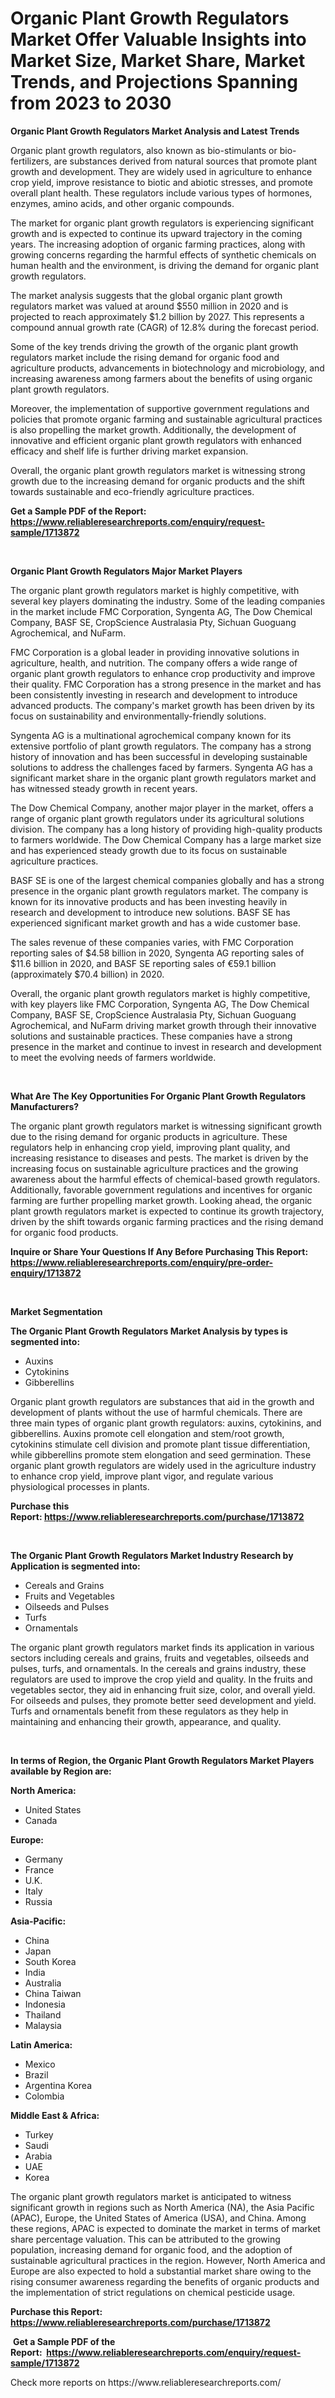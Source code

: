 <p><h1>Organic Plant Growth Regulators Market Offer Valuable Insights into Market Size, Market Share, Market Trends, and Projections Spanning from 2023 to 2030</h1></p><p><strong>Organic Plant Growth Regulators Market Analysis and Latest Trends</strong></p>
<p><p>Organic plant growth regulators, also known as bio-stimulants or bio-fertilizers, are substances derived from natural sources that promote plant growth and development. They are widely used in agriculture to enhance crop yield, improve resistance to biotic and abiotic stresses, and promote overall plant health. These regulators include various types of hormones, enzymes, amino acids, and other organic compounds.</p><p>The market for organic plant growth regulators is experiencing significant growth and is expected to continue its upward trajectory in the coming years. The increasing adoption of organic farming practices, along with growing concerns regarding the harmful effects of synthetic chemicals on human health and the environment, is driving the demand for organic plant growth regulators.</p><p>The market analysis suggests that the global organic plant growth regulators market was valued at around $550 million in 2020 and is projected to reach approximately $1.2 billion by 2027. This represents a compound annual growth rate (CAGR) of 12.8% during the forecast period.</p><p>Some of the key trends driving the growth of the organic plant growth regulators market include the rising demand for organic food and agriculture products, advancements in biotechnology and microbiology, and increasing awareness among farmers about the benefits of using organic plant growth regulators.</p><p>Moreover, the implementation of supportive government regulations and policies that promote organic farming and sustainable agricultural practices is also propelling the market growth. Additionally, the development of innovative and efficient organic plant growth regulators with enhanced efficacy and shelf life is further driving market expansion.</p><p>Overall, the organic plant growth regulators market is witnessing strong growth due to the increasing demand for organic products and the shift towards sustainable and eco-friendly agriculture practices.</p></p>
<p><strong>Get a Sample PDF of the Report:&nbsp; <a href="https://www.reliableresearchreports.com/enquiry/request-sample/1713872">https://www.reliableresearchreports.com/enquiry/request-sample/1713872</a></strong></p>
<p>&nbsp;</p>
<p><strong>Organic Plant Growth Regulators Major Market Players</strong></p>
<p><p>The organic plant growth regulators market is highly competitive, with several key players dominating the industry. Some of the leading companies in the market include FMC Corporation, Syngenta AG, The Dow Chemical Company, BASF SE, CropScience Australasia Pty, Sichuan Guoguang Agrochemical, and NuFarm.</p><p>FMC Corporation is a global leader in providing innovative solutions in agriculture, health, and nutrition. The company offers a wide range of organic plant growth regulators to enhance crop productivity and improve their quality. FMC Corporation has a strong presence in the market and has been consistently investing in research and development to introduce advanced products. The company's market growth has been driven by its focus on sustainability and environmentally-friendly solutions.</p><p>Syngenta AG is a multinational agrochemical company known for its extensive portfolio of plant growth regulators. The company has a strong history of innovation and has been successful in developing sustainable solutions to address the challenges faced by farmers. Syngenta AG has a significant market share in the organic plant growth regulators market and has witnessed steady growth in recent years.</p><p>The Dow Chemical Company, another major player in the market, offers a range of organic plant growth regulators under its agricultural solutions division. The company has a long history of providing high-quality products to farmers worldwide. The Dow Chemical Company has a large market size and has experienced steady growth due to its focus on sustainable agriculture practices.</p><p>BASF SE is one of the largest chemical companies globally and has a strong presence in the organic plant growth regulators market. The company is known for its innovative products and has been investing heavily in research and development to introduce new solutions. BASF SE has experienced significant market growth and has a wide customer base.</p><p>The sales revenue of these companies varies, with FMC Corporation reporting sales of $4.58 billion in 2020, Syngenta AG reporting sales of $11.6 billion in 2020, and BASF SE reporting sales of €59.1 billion (approximately $70.4 billion) in 2020.</p><p>Overall, the organic plant growth regulators market is highly competitive, with key players like FMC Corporation, Syngenta AG, The Dow Chemical Company, BASF SE, CropScience Australasia Pty, Sichuan Guoguang Agrochemical, and NuFarm driving market growth through their innovative solutions and sustainable practices. These companies have a strong presence in the market and continue to invest in research and development to meet the evolving needs of farmers worldwide.</p></p>
<p>&nbsp;</p>
<p><strong>What Are The Key Opportunities For Organic Plant Growth Regulators Manufacturers?</strong></p>
<p><p>The organic plant growth regulators market is witnessing significant growth due to the rising demand for organic products in agriculture. These regulators help in enhancing crop yield, improving plant quality, and increasing resistance to diseases and pests. The market is driven by the increasing focus on sustainable agriculture practices and the growing awareness about the harmful effects of chemical-based growth regulators. Additionally, favorable government regulations and incentives for organic farming are further propelling market growth. Looking ahead, the organic plant growth regulators market is expected to continue its growth trajectory, driven by the shift towards organic farming practices and the rising demand for organic food products.</p></p>
<p><strong>Inquire or Share Your Questions If Any Before Purchasing This Report: <a href="https://www.reliableresearchreports.com/enquiry/pre-order-enquiry/1713872">https://www.reliableresearchreports.com/enquiry/pre-order-enquiry/1713872</a></strong></p>
<p>&nbsp;</p>
<p><strong>Market Segmentation</strong></p>
<p><strong>The Organic Plant Growth Regulators Market Analysis by types is segmented into:</strong></p>
<p><ul><li>Auxins</li><li>Cytokinins</li><li>Gibberellins</li></ul></p>
<p><p>Organic plant growth regulators are substances that aid in the growth and development of plants without the use of harmful chemicals. There are three main types of organic plant growth regulators: auxins, cytokinins, and gibberellins. Auxins promote cell elongation and stem/root growth, cytokinins stimulate cell division and promote plant tissue differentiation, while gibberellins promote stem elongation and seed germination. These organic plant growth regulators are widely used in the agriculture industry to enhance crop yield, improve plant vigor, and regulate various physiological processes in plants.</p></p>
<p><strong>Purchase this Report:&nbsp;<a href="https://www.reliableresearchreports.com/purchase/1713872">https://www.reliableresearchreports.com/purchase/1713872</a></strong></p>
<p>&nbsp;</p>
<p><strong>The Organic Plant Growth Regulators Market Industry Research by Application is segmented into:</strong></p>
<p><ul><li>Cereals and Grains</li><li>Fruits and Vegetables</li><li>Oilseeds and Pulses</li><li>Turfs</li><li>Ornamentals</li></ul></p>
<p><p>The organic plant growth regulators market finds its application in various sectors including cereals and grains, fruits and vegetables, oilseeds and pulses, turfs, and ornamentals. In the cereals and grains industry, these regulators are used to improve the crop yield and quality. In the fruits and vegetables sector, they aid in enhancing fruit size, color, and overall yield. For oilseeds and pulses, they promote better seed development and yield. Turfs and ornamentals benefit from these regulators as they help in maintaining and enhancing their growth, appearance, and quality.</p></p>
<p>&nbsp;</p>
<p><strong>In terms of Region, the Organic Plant Growth Regulators Market Players available by Region are:</strong></p>
<p>
    <p> <strong> North America: </strong>
        <ul>
            <li>United States</li>
            <li>Canada</li>
        </ul>
        </p> 
    <p> <strong> Europe: </strong>
        <ul>
            <li>Germany</li>
            <li>France</li>
            <li>U.K.</li>
            <li>Italy</li>
            <li>Russia</li>
        </ul>
        </p> 
    <p> <strong> Asia-Pacific: </strong>
        <ul>
            <li>China</li>
            <li>Japan</li>
            <li>South Korea</li>
            <li>India</li>
            <li>Australia</li>
            <li>China Taiwan</li>
            <li>Indonesia</li>
            <li>Thailand</li>
            <li>Malaysia</li>
        </ul>
        </p> 
    <p> <strong> Latin America: </strong>
        <ul>
            <li>Mexico</li>
            <li>Brazil</li>
            <li>Argentina Korea</li>
            <li>Colombia</li>
        </ul>
        </p> 
    <p> <strong> Middle East & Africa: </strong>
        <ul>
            <li>Turkey</li>
            <li>Saudi</li>
            <li>Arabia</li>
            <li>UAE</li>
            <li>Korea</li>
        </ul>
    </p>
    </p>
<p><p>The organic plant growth regulators market is anticipated to witness significant growth in regions such as North America (NA), the Asia Pacific (APAC), Europe, the United States of America (USA), and China. Among these regions, APAC is expected to dominate the market in terms of market share percentage valuation. This can be attributed to the growing population, increasing demand for organic food, and the adoption of sustainable agricultural practices in the region. However, North America and Europe are also expected to hold a substantial market share owing to the rising consumer awareness regarding the benefits of organic products and the implementation of strict regulations on chemical pesticide usage.</p></p>
<p><strong>Purchase this Report: <a href="https://www.reliableresearchreports.com/purchase/1713872">https://www.reliableresearchreports.com/purchase/1713872</a></strong></p>
<p>&nbsp;<strong>Get a Sample PDF of the Report:&nbsp;&nbsp;<a href="https://www.reliableresearchreports.com/enquiry/request-sample/1713872">https://www.reliableresearchreports.com/enquiry/request-sample/1713872</a></strong></p>
<p><strong></strong></p>
<p>Check more reports on https://www.reliableresearchreports.com/</p>